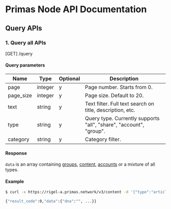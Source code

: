 # Primas Node API Documentation

## Query APIs

### 1. Query all APIs

[GET] /query

#### Query parameters

| Name               | Type     | Optional | Description                                                          |
| ------------------ | -------- | -------- | -------------------------------------------------------------------- |
| page               | integer  | y        | Page number. Starts from 0.                                          |
| page_size          | integer  | y        | Page size. Default to 20.                                            |
| text               | string   | y        | Text filter. Full text search on title, description, etc.            |
| type               | string   | y        | Query type. Currently supports "all", "share", "account", "group". |
| category           | string   | y        | Category filter.                                                     |

#### Response

`data` is an array containing [groups](./group.md#1-get-group-metadata),
[content](./content.md#1-get-content-metadata), [accounts](./account.md#1-get-account-metadata)
or a mixture of all types.

#### Example

```bash
$ curl -x https://rigel-a.primas.network/v3/content -d '{"type":"article","content":"...","signature":"..."}'

{"result_code":0,"data":{"dna":"", ...}}

```
